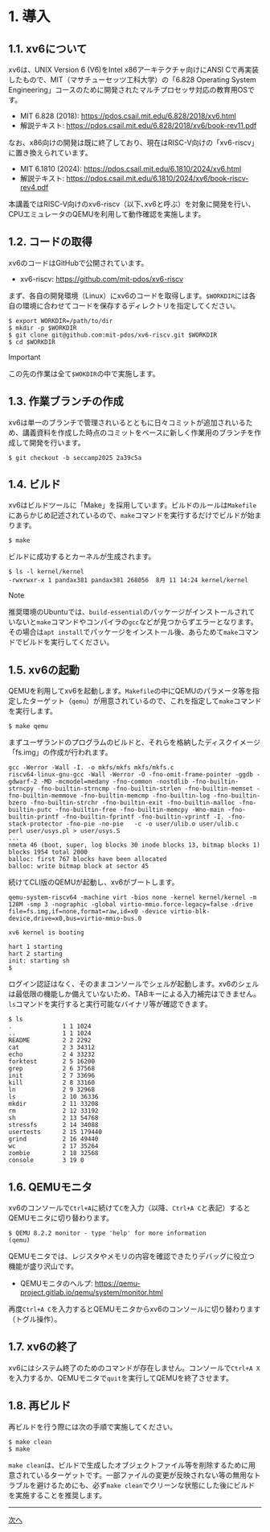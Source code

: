 # 1. 導入

## 1.1. xv6について

xv6は、UNIX Version 6 (V6)をIntel x86アーキテクチャ向けにANSI Cで再実装したもので、MIT（マサチューセッツ工科大学）の「6.828 Operating System Engineering」コースのために開発されたマルチプロセッサ対応の教育用OSです。

- MIT 6.828 (2018): https://pdos.csail.mit.edu/6.828/2018/xv6.html
- 解説テキスト: https://pdos.csail.mit.edu/6.828/2018/xv6/book-rev11.pdf

なお、x86向けの開発は既に終了しており、現在はRISC-V向けの「xv6-riscv」に置き換えられています。

- MIT 6.1810 (2024): https://pdos.csail.mit.edu/6.1810/2024/xv6.html
- 解説テキスト: https://pdos.csail.mit.edu/6.1810/2024/xv6/book-riscv-rev4.pdf

本講義ではRISC-V向けのxv6-riscv（以下､xv6と呼ぶ）を対象に開発を行い、CPUエミュレータのQEMUを利用して動作確認を実施します。

## 1.2. コードの取得

xv6のコードはGitHubで公開されています。

+ xv6-riscv: https://github.com/mit-pdos/xv6-riscv

まず、各自の開発環境（Linux）にxv6のコードを取得します。`$WORKDIR`には各自の環境に合わせてコードを保存するディレクトリを指定してください。

```
$ export WORKDIR=/path/to/dir
$ mkdir -p $WORKDIR
$ git clone git@github.com:mit-pdos/xv6-riscv.git $WORKDIR
$ cd $WORKDIR 
```

> [!IMPORTANT]
> この先の作業は全て`$WOKDIR`の中で実施します。

## 1.3. 作業ブランチの作成

xv6は単一のブランチで管理されいるとともに日々コミットが追加されいるため、講義資料を作成した時点のコミットをベースに新しく作業用のブランチを作成して開発を行います。

```
$ git checkout -b seccamp2025 2a39c5a
```

## 1.4. ビルド

xv6はビルドツールに「Make」を採用しています。ビルドのルールは`Makefile`にあらかじめ記述されているので、`make`コマンドを実行するだけでビルドが始まります。

```
$ make
```

ビルドに成功するとカーネルが生成されます。

```
$ ls -l kernel/kernel
-rwxrwxr-x 1 pandax381 pandax381 268056  8月 11 14:24 kernel/kernel
```

> [!NOTE]
> 推奨環境のUbuntuでは、`build-essential`のパッケージがインストールされていないと`make`コマンドやコンパイラの`gcc`などが見つからずエラーとなります。その場合は`apt install`でパッケージをインストール後、あらためて`make`コマンドでビルドを実行してください。

## 1.5. xv6の起動

QEMUを利用してxv6を起動します。`Makefile`の中にQEMUのパラメータ等を指定したターゲット（`qemu`）が用意されているので、これを指定して`make`コマンドを実行します。

```
$ make qemu
```

まずユーザランドのプログラムのビルドと、それらを格納したディスクイメージ「fs.img」の作成が行われます。

```
gcc -Werror -Wall -I. -o mkfs/mkfs mkfs/mkfs.c
riscv64-linux-gnu-gcc -Wall -Werror -O -fno-omit-frame-pointer -ggdb -gdwarf-2 -MD -mcmodel=medany -fno-common -nostdlib -fno-builtin-strncpy -fno-builtin-strncmp -fno-builtin-strlen -fno-builtin-memset -fno-builtin-memmove -fno-builtin-memcmp -fno-builtin-log -fno-builtin-bzero -fno-builtin-strchr -fno-builtin-exit -fno-builtin-malloc -fno-builtin-putc -fno-builtin-free -fno-builtin-memcpy -Wno-main -fno-builtin-printf -fno-builtin-fprintf -fno-builtin-vprintf -I. -fno-stack-protector -fno-pie -no-pie   -c -o user/ulib.o user/ulib.c
perl user/usys.pl > user/usys.S
...
nmeta 46 (boot, super, log blocks 30 inode blocks 13, bitmap blocks 1) blocks 1954 total 2000
balloc: first 767 blocks have been allocated
balloc: write bitmap block at sector 45
```

続けてCLI版のQEMUが起動し、xv6がブートします。

```
qemu-system-riscv64 -machine virt -bios none -kernel kernel/kernel -m 128M -smp 3 -nographic -global virtio-mmio.force-legacy=false -drive file=fs.img,if=none,format=raw,id=x0 -device virtio-blk-device,drive=x0,bus=virtio-mmio-bus.0

xv6 kernel is booting

hart 1 starting
hart 2 starting
init: starting sh
$
```

ログイン認証はなく、そのままコンソールでシェルが起動します。xv6のシェルは最低限の機能しか備えていないため、TABキーによる入力補完はできません。`ls`コマンドを実行すると実行可能なバイナリ等が確認できます。

```
$ ls
.              1 1 1024
..             1 1 1024
README         2 2 2292
cat            2 3 34312
echo           2 4 33232
forktest       2 5 16200
grep           2 6 37568
init           2 7 33696
kill           2 8 33160
ln             2 9 32968
ls             2 10 36336
mkdir          2 11 33208
rm             2 12 33192
sh             2 13 54768
stressfs       2 14 34088
usertests      2 15 179440
grind          2 16 49440
wc             2 17 35264
zombie         2 18 32568
console        3 19 0
```

## 1.6. QEMUモニタ

xv6のコンソールで`Ctrl+A`に続けて`C`を入力（以降、`Ctrl+A C`と表記）するとQEMUモニタに切り替わります。

```
$ QEMU 8.2.2 monitor - type 'help' for more information
(qemu) 
```

QEMUモニタでは、レジスタやメモリの内容を確認できたりデバッグに役立つ機能が盛り沢山です。

- QEMUモニタのヘルプ: https://qemu-project.gitlab.io/qemu/system/monitor.html

再度`Ctrl+A C`を入力するとQEMUモニタからxv6のコンソールに切り替わります（トグル操作）。

## 1.7. xv6の終了

xv6にはシステム終了のためのコマンドが存在しません。コンソールで`Ctrl+A X`を入力するか、QEMUモニタで`quit`を実行してQEMUを終了させます。

## 1.8. 再ビルド

再ビルドを行う際には次の手順で実施してください。

```
$ make clean
$ make
```

`make clean`は、ビルドで生成したオブジェクトファイル等を削除するために用意されているターゲットです。一部ファイルの変更が反映されない等の無用なトラブルを避けるためにも、必ず`make clean`でクリーンな状態にした後にビルドを実施することを推奨します。

<hr/>

[次へ](02.md)
